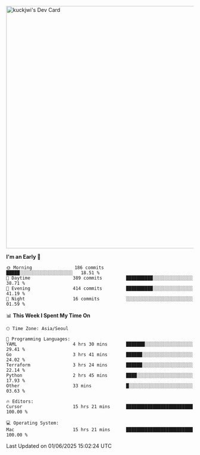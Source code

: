 <a href="https://app.daily.dev/kuckhwancho"><img src="https://api.daily.dev/devcards/v2/efef39c8028947428b3c0b486b9cd9b6.png?r=iz2&type=wide" width="652" alt="kuckjwi's Dev Card"/></a>

<!--START_SECTION:waka-->
**I'm an Early 🐤** 

```text
🌞 Morning                186 commits         █████░░░░░░░░░░░░░░░░░░░░   18.51 % 
🌆 Daytime                389 commits         ██████████░░░░░░░░░░░░░░░   38.71 % 
🌃 Evening                414 commits         ██████████░░░░░░░░░░░░░░░   41.19 % 
🌙 Night                  16 commits          ░░░░░░░░░░░░░░░░░░░░░░░░░   01.59 % 
```


📊 **This Week I Spent My Time On** 

```text
🕑︎ Time Zone: Asia/Seoul

💬 Programming Languages: 
YAML                     4 hrs 30 mins       ███████░░░░░░░░░░░░░░░░░░   29.41 % 
Go                       3 hrs 41 mins       ██████░░░░░░░░░░░░░░░░░░░   24.02 % 
Terraform                3 hrs 24 mins       ██████░░░░░░░░░░░░░░░░░░░   22.14 % 
Python                   2 hrs 45 mins       ████░░░░░░░░░░░░░░░░░░░░░   17.93 % 
Other                    33 mins             █░░░░░░░░░░░░░░░░░░░░░░░░   03.63 % 

🔥 Editors: 
Cursor                   15 hrs 21 mins      █████████████████████████   100.00 % 

💻 Operating System: 
Mac                      15 hrs 21 mins      █████████████████████████   100.00 % 
```


 Last Updated on 01/06/2025 15:02:24 UTC
<!--END_SECTION:waka-->
